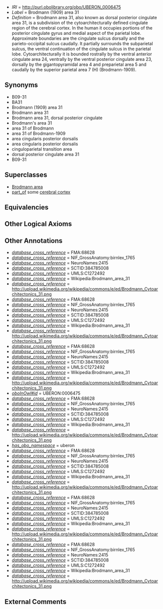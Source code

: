  * *IRI* = http://purl.obolibrary.org/obo/UBERON_0006475
 * *Label* = Brodmann (1909) area 31
 * *Definition* = Brodmann area 31, also known as dorsal posterior cingulate area 31, is a subdivision of the cytoarchitecturally defined cingulate region of the cerebral cortex. In the human it occupies portions of the posterior cingulate gyrus and medial aspect of the parietal lobe. Approximate boundaries are the cingulate sulcus dorsally and the parieto-occipital sulcus caudally. It partially surrounds the subparietal sulcus, the ventral continuation of the cingulate sulcus in the parietal lobe. Cytoarchitecturally it is bounded rostrally by the ventral anterior cingulate area 24, ventrally by the ventral posterior cingulate area 23, dorsally by the gigantopyramidal area 4 and preparietal area 5 and caudally by the superior parietal area 7 (H) (Brodmann-1909).

## Synonyms

 * B09-31
 * BA31
 * Brodmann (1909) area 31
 * Brodmann area 31
 * Brodmann area 31, dorsal posterior cingulate
 * Brodmann's area 31
 * area 31 of Brodmann
 * area 31 of Brodmann-1909
 * area cingularis posterior dorsalis
 * area cingularis posterior dorsalis
 * cinguloparietal transition area
 * dorsal posterior cingulate area 31
 * B09-31

## Superclasses

 * [Brodmann area](../../UBERON/29/UBERON_0013529.md)
 * [part_of](../../BFO/50/BFO_0000050.md) some [cerebral cortex](../../UBERON/56/UBERON_0000956.md)

## Equivalencies


## Other Logical Axioms


## Other Annotations

 * *[database_cross_reference](../../ef/oboInOwl#hasDbXref.md)* = FMA:68628
 * *[database_cross_reference](../../ef/oboInOwl#hasDbXref.md)* = NIF_GrossAnatomy:birnlex_1765
 * *[database_cross_reference](../../ef/oboInOwl#hasDbXref.md)* = NeuroNames:2415
 * *[database_cross_reference](../../ef/oboInOwl#hasDbXref.md)* = SCTID:384785008
 * *[database_cross_reference](../../ef/oboInOwl#hasDbXref.md)* = UMLS:C1272492
 * *[database_cross_reference](../../ef/oboInOwl#hasDbXref.md)* = Wikipedia:Brodmann_area_31
 * *[database_cross_reference](../../ef/oboInOwl#hasDbXref.md)* = http://upload.wikimedia.org/wikipedia/commons/e/ed/Brodmann_Cytoarchitectonics_31.png
 * *[database_cross_reference](../../ef/oboInOwl#hasDbXref.md)* = FMA:68628
 * *[database_cross_reference](../../ef/oboInOwl#hasDbXref.md)* = NIF_GrossAnatomy:birnlex_1765
 * *[database_cross_reference](../../ef/oboInOwl#hasDbXref.md)* = NeuroNames:2415
 * *[database_cross_reference](../../ef/oboInOwl#hasDbXref.md)* = SCTID:384785008
 * *[database_cross_reference](../../ef/oboInOwl#hasDbXref.md)* = UMLS:C1272492
 * *[database_cross_reference](../../ef/oboInOwl#hasDbXref.md)* = Wikipedia:Brodmann_area_31
 * *[database_cross_reference](../../ef/oboInOwl#hasDbXref.md)* = http://upload.wikimedia.org/wikipedia/commons/e/ed/Brodmann_Cytoarchitectonics_31.png
 * *[database_cross_reference](../../ef/oboInOwl#hasDbXref.md)* = FMA:68628
 * *[database_cross_reference](../../ef/oboInOwl#hasDbXref.md)* = NIF_GrossAnatomy:birnlex_1765
 * *[database_cross_reference](../../ef/oboInOwl#hasDbXref.md)* = NeuroNames:2415
 * *[database_cross_reference](../../ef/oboInOwl#hasDbXref.md)* = SCTID:384785008
 * *[database_cross_reference](../../ef/oboInOwl#hasDbXref.md)* = UMLS:C1272492
 * *[database_cross_reference](../../ef/oboInOwl#hasDbXref.md)* = Wikipedia:Brodmann_area_31
 * *[database_cross_reference](../../ef/oboInOwl#hasDbXref.md)* = http://upload.wikimedia.org/wikipedia/commons/e/ed/Brodmann_Cytoarchitectonics_31.png
 * *[oboInOwl#id](../../id/oboInOwl#id.md)* = UBERON:0006475
 * *[database_cross_reference](../../ef/oboInOwl#hasDbXref.md)* = FMA:68628
 * *[database_cross_reference](../../ef/oboInOwl#hasDbXref.md)* = NIF_GrossAnatomy:birnlex_1765
 * *[database_cross_reference](../../ef/oboInOwl#hasDbXref.md)* = NeuroNames:2415
 * *[database_cross_reference](../../ef/oboInOwl#hasDbXref.md)* = SCTID:384785008
 * *[database_cross_reference](../../ef/oboInOwl#hasDbXref.md)* = UMLS:C1272492
 * *[database_cross_reference](../../ef/oboInOwl#hasDbXref.md)* = Wikipedia:Brodmann_area_31
 * *[database_cross_reference](../../ef/oboInOwl#hasDbXref.md)* = http://upload.wikimedia.org/wikipedia/commons/e/ed/Brodmann_Cytoarchitectonics_31.png
 * *[has_obo_namespace](../../ce/oboInOwl#hasOBONamespace.md)* = uberon
 * *[database_cross_reference](../../ef/oboInOwl#hasDbXref.md)* = FMA:68628
 * *[database_cross_reference](../../ef/oboInOwl#hasDbXref.md)* = NIF_GrossAnatomy:birnlex_1765
 * *[database_cross_reference](../../ef/oboInOwl#hasDbXref.md)* = NeuroNames:2415
 * *[database_cross_reference](../../ef/oboInOwl#hasDbXref.md)* = SCTID:384785008
 * *[database_cross_reference](../../ef/oboInOwl#hasDbXref.md)* = UMLS:C1272492
 * *[database_cross_reference](../../ef/oboInOwl#hasDbXref.md)* = Wikipedia:Brodmann_area_31
 * *[database_cross_reference](../../ef/oboInOwl#hasDbXref.md)* = http://upload.wikimedia.org/wikipedia/commons/e/ed/Brodmann_Cytoarchitectonics_31.png
 * *[database_cross_reference](../../ef/oboInOwl#hasDbXref.md)* = FMA:68628
 * *[database_cross_reference](../../ef/oboInOwl#hasDbXref.md)* = NIF_GrossAnatomy:birnlex_1765
 * *[database_cross_reference](../../ef/oboInOwl#hasDbXref.md)* = NeuroNames:2415
 * *[database_cross_reference](../../ef/oboInOwl#hasDbXref.md)* = SCTID:384785008
 * *[database_cross_reference](../../ef/oboInOwl#hasDbXref.md)* = UMLS:C1272492
 * *[database_cross_reference](../../ef/oboInOwl#hasDbXref.md)* = Wikipedia:Brodmann_area_31
 * *[database_cross_reference](../../ef/oboInOwl#hasDbXref.md)* = http://upload.wikimedia.org/wikipedia/commons/e/ed/Brodmann_Cytoarchitectonics_31.png
 * *[database_cross_reference](../../ef/oboInOwl#hasDbXref.md)* = FMA:68628
 * *[database_cross_reference](../../ef/oboInOwl#hasDbXref.md)* = NIF_GrossAnatomy:birnlex_1765
 * *[database_cross_reference](../../ef/oboInOwl#hasDbXref.md)* = NeuroNames:2415
 * *[database_cross_reference](../../ef/oboInOwl#hasDbXref.md)* = SCTID:384785008
 * *[database_cross_reference](../../ef/oboInOwl#hasDbXref.md)* = UMLS:C1272492
 * *[database_cross_reference](../../ef/oboInOwl#hasDbXref.md)* = Wikipedia:Brodmann_area_31
 * *[database_cross_reference](../../ef/oboInOwl#hasDbXref.md)* = http://upload.wikimedia.org/wikipedia/commons/e/ed/Brodmann_Cytoarchitectonics_31.png

## External Comments


